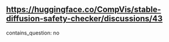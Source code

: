 ## https://huggingface.co/CompVis/stable-diffusion-safety-checker/discussions/43

contains_question: no